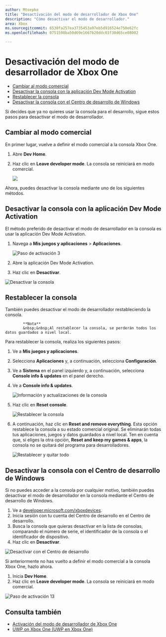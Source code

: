 ```yaml
---
author: Mtoepke
title: "Desactivación del modo de desarrollador de Xbox One"
description: "Cómo desactivar el modo de desarrollador."
area: Xbox
ms.sourcegitcommit: 6530fa257ea3735453a97eb5d916524e750e62fc
ms.openlocfilehash: 0751598ba50d69e1667b20ddc03f30d65ce08002

---
```


# Desactivación del modo de desarrollador de Xbox One

* [Cambiar al modo comercial](#switch-to-retail-mode)
* [Desactivar la consola con la aplicación Dev Mode Activation](#deactivate-your-console-using-the-dev-mode-activation-app)  
* [Restablecer la consola](#reset-your-console)
* [Desactivar la consola con el Centro de desarrollo de Windows](#deactivate-your-console-using-windows-dev-center)

Si decides que ya no quieres usar la consola para el desarrollo, sigue estos pasos para desactivar el modo de desarrollador.

## Cambiar al modo comercial
En primer lugar, vuelve a definir el modo comercial a la consola Xbox One.

1. Abre **Dev Home**.
2. Haz clic en **Leave developer mode**.  La consola se reiniciará en modo comercial.  

   ![](images/deactivation-leave-dev-mode.png)

Ahora, puedes desactivar la consola mediante uno de los siguientes métodos.

## Desactivar la consola con la aplicación Dev Mode Activation

El método preferido de desactivar el modo de desarrollador en la consola es usar la aplicación Dev Mode Activation. 

1. Navega a **Mis juegos y aplicaciones** > **Aplicaciones**.
  
   ![Paso de activación 3](images/activation-step-3.png)    
   
2.  Abre la aplicación Dev Mode Activation.    
3.  Haz clic en **Desactivar**.
  
![Desactivar la consola](images/deactivation-app.png)

## Restablecer la consola

También puedes desactivar el modo de desarrollador restableciendo la consola.  

> 
            **Nota**
            &nbsp;&nbsp;Al restablecer la consola, se perderán todos los datos guardados a nivel local.

Para restablecer la consola, realiza los siguientes pasos:

1.  Ve a **Mis juegos y aplicaciones**.  
2.  Selecciona **Aplicaciones** y, a continuación, selecciona **Configuración**.  
3.  Ve a **Sistema** en el panel izquierdo y, a continuación, selecciona **Console info & updates** en el panel derecho.  
4.  Ve a **Console info & updates**.  
   
    ![Información y actualizaciones de la consola](images/deactivation-console-info-updates.png)  
    
5.  Haz clic en **Reset console**.
    
    ![Restablecer la consola](images/deactivation-reset-console.png)
    
6.  A continuación, haz clic en **Reset and remove everything**. Esta opción restablece la consola a su estado comercial original.  Se eliminarán todas tus aplicaciones, juegos y datos guardados a nivel local. Ten en cuenta que, si eliges la otra opción, **Reset and keep my games & apps**, la consola no se quitará del programa para desarrolladores.  
   
    ![Restablecer y quitar todo](images/deactivation-reset-remove.png)

## Desactivar la consola con el Centro de desarrollo de Windows

Si no puedes acceder a la consola por cualquier motivo, también puedes desactivar el modo de desarrollador en la consola mediante el Centro de desarrollo de Windows.

1. Ve a [developer.microsoft.com/xboxdevices](https://developer.microsoft.com/xboxdevices).    
2. Inicia sesión con tu cuenta del Centro de desarrollo en el Centro de desarrollo.    
3. Busca la consola que quieras desactivar en la lista de consolas, comparando el número de serie, el identificador de la consola o el identificador de dispositivo.  
4. Haz clic en **Desactivar**.  
  
![Desactivar con el Centro de desarrollo](images/deactivation-devcenter.png)

Si anteriormente no has vuelto a definir el modo comercial a la consola Xbox One, hazlo ahora.

1. Inicia **Dev Home**.
2. Haz clic en **Leave developer mode**.  La consola se reiniciará en modo comercial.

![Paso de activación 13](images/deactivation-leave-dev-mode.png)

## Consulta también
- [Activación del modo de desarrollador de Xbox One](devkit-activation.md)
- [UWP on Xbox One (UWP en Xbox One)](index.md)



<!--HONumber=Jun16_HO4-->


